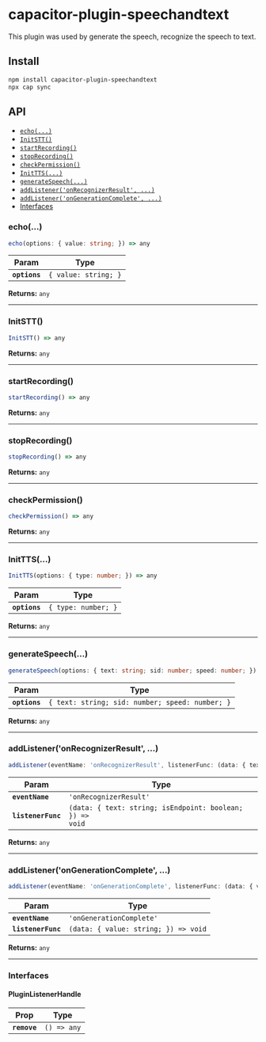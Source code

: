 # capacitor-plugin-speechandtext

This plugin was used by generate the speech, recognize the speech to text.

## Install

```bash
npm install capacitor-plugin-speechandtext
npx cap sync
```

## API

<docgen-index>

* [`echo(...)`](#echo)
* [`InitSTT()`](#initstt)
* [`startRecording()`](#startrecording)
* [`stopRecording()`](#stoprecording)
* [`checkPermission()`](#checkpermission)
* [`InitTTS(...)`](#inittts)
* [`generateSpeech(...)`](#generatespeech)
* [`addListener('onRecognizerResult', ...)`](#addlisteneronrecognizerresult-)
* [`addListener('onGenerationComplete', ...)`](#addlistenerongenerationcomplete-)
* [Interfaces](#interfaces)

</docgen-index>

<docgen-api>
<!--Update the source file JSDoc comments and rerun docgen to update the docs below-->

### echo(...)

```typescript
echo(options: { value: string; }) => any
```

| Param         | Type                            |
| ------------- | ------------------------------- |
| **`options`** | <code>{ value: string; }</code> |

**Returns:** <code>any</code>

--------------------


### InitSTT()

```typescript
InitSTT() => any
```

**Returns:** <code>any</code>

--------------------


### startRecording()

```typescript
startRecording() => any
```

**Returns:** <code>any</code>

--------------------


### stopRecording()

```typescript
stopRecording() => any
```

**Returns:** <code>any</code>

--------------------


### checkPermission()

```typescript
checkPermission() => any
```

**Returns:** <code>any</code>

--------------------


### InitTTS(...)

```typescript
InitTTS(options: { type: number; }) => any
```

| Param         | Type                           |
| ------------- | ------------------------------ |
| **`options`** | <code>{ type: number; }</code> |

**Returns:** <code>any</code>

--------------------


### generateSpeech(...)

```typescript
generateSpeech(options: { text: string; sid: number; speed: number; }) => any
```

| Param         | Type                                                       |
| ------------- | ---------------------------------------------------------- |
| **`options`** | <code>{ text: string; sid: number; speed: number; }</code> |

**Returns:** <code>any</code>

--------------------


### addListener('onRecognizerResult', ...)

```typescript
addListener(eventName: 'onRecognizerResult', listenerFunc: (data: { text: string; isEndpoint: boolean; }) => void) => any
```

| Param              | Type                                                                   |
| ------------------ | ---------------------------------------------------------------------- |
| **`eventName`**    | <code>'onRecognizerResult'</code>                                      |
| **`listenerFunc`** | <code>(data: { text: string; isEndpoint: boolean; }) =&gt; void</code> |

**Returns:** <code>any</code>

--------------------


### addListener('onGenerationComplete', ...)

```typescript
addListener(eventName: 'onGenerationComplete', listenerFunc: (data: { value: string; }) => void) => any
```

| Param              | Type                                               |
| ------------------ | -------------------------------------------------- |
| **`eventName`**    | <code>'onGenerationComplete'</code>                |
| **`listenerFunc`** | <code>(data: { value: string; }) =&gt; void</code> |

**Returns:** <code>any</code>

--------------------


### Interfaces


#### PluginListenerHandle

| Prop         | Type                      |
| ------------ | ------------------------- |
| **`remove`** | <code>() =&gt; any</code> |

</docgen-api>
